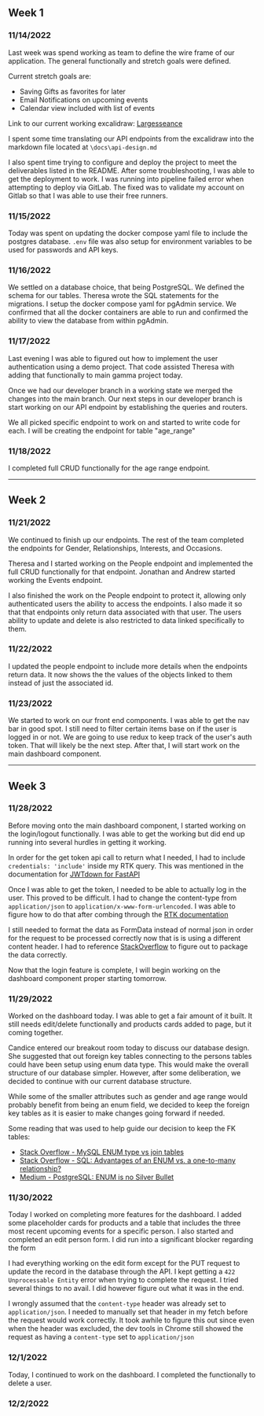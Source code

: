 ## Week 1
### 11/14/2022
Last week was spend working as team to define the wire frame of our application. The general functionally and stretch goals were defined.

Current stretch goals are:
* Saving Gifts as favorites for later
* Email Notifications on upcoming events
* Calendar view included with list of events

Link to our current working excalidraw:
[Largesseance](https://excalidraw.com/#room=7e097e63c1fb339686de,p3bUaSu65jLaPaDdIrvEag)

I spent some time translating our API endpoints from the excalidraw into the markdown file located at `\docs\api-design.md`

I also spent time trying to configure and deploy the project to meet the deliverables listed in the README. After some troubleshooting, I was able to get the deployment to work. I was running into pipeline failed error when attempting to deploy via GitLab. The fixed was to validate my account on Gitlab so that I was able to use their free runners.

### 11/15/2022
Today was spent on updating the docker compose yaml file to include the postgres database. `.env` file was also setup for environment variables to be used for passwords and API keys.

### 11/16/2022
We settled on a database choice, that being PostgreSQL. We defined the schema for our tables. Theresa wrote the SQL statements for the migrations. I setup the docker compose yaml for pgAdmin service. We confirmed that all the docker containers are able to run and confirmed the ability to view the database from within pgAdmin.

### 11/17/2022
Last evening I was able to figured out how to implement the user authentication using a demo project. That code assisted Theresa with adding that functionally to main gamma project today.

Once we had our developer branch in a working state we merged the changes into the main branch. Our next steps in our developer branch is start working on our API endpoint by establishing the queries and routers.

We all picked specific endpoint to work on and started to write code for each. I will be creating the endpoint for table "age_range"

### 11/18/2022
I completed full CRUD functionally for the age range endpoint.

---

## Week 2
### 11/21/2022
We continued to finish up our endpoints. The rest of the team completed the endpoints for Gender, Relationships, Interests, and Occasions.

Theresa and I started working on the People endpoint and implemented the full CRUD functionally for that endpoint. Jonathan and Andrew started working the Events endpoint.

I also finished the work on the People endpoint to protect it, allowing only authenticated users the ability to access the endpoints. I also made it so that that endpoints only return data associated with that user. The users ability to update and delete is  also restricted to data linked specifically to them.

### 11/22/2022
I updated the people endpoint to include more details when the endpoints return data. It now shows the the values of the objects linked to them instead of just the associated id.

### 11/23/2022
We started to work on our front end components. I was able to get the nav bar in good spot. I still need to filter certain items base on if the user is logged in or not. We are going to use redux to keep track of the user's auth token. That will likely be the next step. After that, I will start work on the main dashboard component.

---

## Week 3
### 11/28/2022
Before moving onto the main dashboard component, I started working on the login/logout functionally. I was able to get the working but did end up running into several hurdles in getting it working.

In order for the get token api call to return what I needed, I had to include `credentials: 'include'` inside my RTK query. This was mentioned in the documentation for [JWTdown for FastAPI](https://jwtdown-fastapi.readthedocs.io/en/latest/intro.html#getting-tokens-from-http-only-cookies)

Once I was able to get the token, I needed to be able to actually log in the user. This proved to be difficult. I had to change the content-type from `application/json` to `application/x-www-form-urlencoded`.  I was able to figure how to do that after combing through the [RTK documentation](https://redux-toolkit.js.org/rtk-query/api/fetchBaseQuery#setting-the-body)

I still needed to format the data as FormData instead of normal json in order for the request to be processed correctly now that is is using a different content header. I had to reference [StackOverflow](https://stackoverflow.com/questions/35325370/how-do-i-post-a-x-www-form-urlencoded-request-using-fetch#comment71216981_37562814) to figure out to package the data correctly.

Now that the login feature is complete, I will begin working on the dashboard component proper starting tomorrow.

### 11/29/2022
Worked on the dashboard today. I was able to get a fair amount of it built. It still needs edit/delete functionally and products cards added to page, but it coming together.

Candice entered our breakout room today to discuss our database design. She suggested that out foreign key tables connecting to the persons tables could have been setup using enum data type. This would make the overall structure of our database simpler. However, after some deliberation, we decided to continue with our current database structure.

While some of the smaller attributes such as gender and age range would probably benefit from being an enum field, we decided to keep the foreign key tables as it is easier to make changes going forward if needed.

Some reading that was used to help guide our decision to keep the FK tables:
* [Stack Overflow - MySQL ENUM type vs join tables](https://stackoverflow.com/questions/362044/mysql-enum-type-vs-join-tables)
* [Stack Overflow - SQL: Advantages of an ENUM vs. a one-to-many relationship?](https://stackoverflow.com/questions/4293476/sql-advantages-of-an-enum-vs-a-one-to-many-relationship)
* [Medium - PostgreSQL: ENUM is no Silver Bullet](https://medium.com/swlh/postgresql-3-ways-to-replace-enum-305861e089bc)

### 11/30/2022
Today I worked on completing more features for the dashboard. I added some placeholder cards for products and a table that includes the three most recent upcoming events for a specific person. I also started and completed an edit person form. I did run into a significant blocker regarding the form

I had everything working on the edit form except for the PUT request to update the record in the database through the API. I kept getting a `422 Unprocessable Entity` error when trying to complete the request. I tried several things to no avail. I did however figure out what it was in the end.

I wrongly assumed that the `content-type` header was already set to `application/json`. I needed to manually set that header in my fetch before the request would work correctly. It took awhile to figure this out since even when the header was excluded, the dev tools in Chrome still showed the request as having a `content-type` set to `application/json`

### 12/1/2022
Today, I continued to work on the dashboard. I completed the functionally to delete a user.

### 12/2/2022

